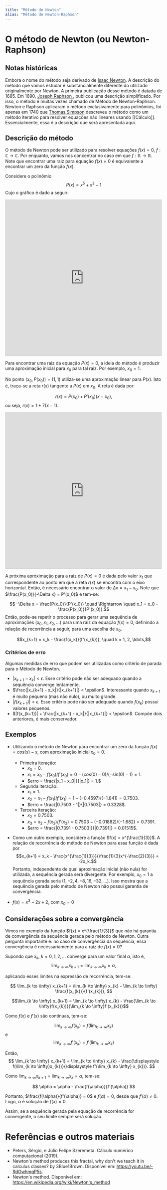 ```yaml
---
title: "Método de Newton"
alias: "Método de Newton-Raphson"
---
```


# O método de Newton (ou Newton-Raphson)

## Notas históricas
Embora o nome do método seja derivado de [Isaac Newton](https://pt.wikipedia.org/wiki/Isaac_Newton). A descrição do método que vamos estudar é substancialmente diferente do utilizado originalmente por Newton. A primeira publicação desse método é datada de 1685. Em 1690, [Joseph Raphson ](https://en.wikipedia.org/wiki/Joseph_Raphson), publicou uma descrição simplificado. Por isso, o método é muitas vezes chamado de Método de Newton-Raphson. Newton e Raphson aplicaram o método exclusivamente para polinômios, foi apenas em 1740 que [Thomas Simpson](https://en.wikipedia.org/wiki/Thomas_Simpson) descreveu o método como um método iterativo para resolver equações não lineares usando [[Cálculo]]. Essencialmente, essa é a descrição que será apresentada aqui.



## Descrição do método

O método de Newton pode ser utilizado para resolver equações $f(x) = 0$, $f: \mathbb{C} \rightarrow \mathbb{C}$. Por enquanto, vamos nos concentrar no caso em que $f: \mathbb{R} \rightarrow \mathbb{R}$. Note que encontrar uma raiz para equação $f(x) = 0$ é equivalente a encontrar um zero da função $f(x)$.

Considere o polinômio $$P(x) = x^5 + x^2 - 1$$
Cujo o gráfico é dado a seguir:

<iframe src="https://www.desmos.com/calculator/ilgfeuouji?embed" width="500" height="500" style="border: 1px solid #ccc" frameborder=0></iframe>

Para encontrar uma raiz da equação $P(x) = 0$, a ideia do método é produzir uma aproximação inicial para $x_0$ para tal raiz. Por exemplo, $x_0 = 1$. 

No ponto $(x_0, P(x_0)) = (1, 1)$ utiliza-se uma aproximação linear para $P(x)$. Isto é, traça-se a reta $r(x)$ tangente a $P(x)$ em $x_0$. A reta é dada por:

$$r(x) = P(x_0) + P'(x_0)(x - x_0),$$
ou seja,  $r(x) = 1 + 7(x - 1)$.

<iframe src="https://www.desmos.com/calculator/6icuole2bi?embed" width="500" height="500" style="border: 1px solid #ccc" frameborder=0></iframe>

A próxima aproximação para a raiz de $P(x) = 0$ é dada pelo valor $x_1$ que correspondente ao ponto em que a reta $r(x)$ se encontra com o eixo horizontal. Então, é necessário encontrar o valor de $\Delta x= x_1 - x_0$. Note que $\frac{P(x_0)}{-\Delta x} = P'(x_0)$ e tem-se:

$$- \Delta x = \frac{P(x_0)}{P'(x_0)} \quad \Rightarrow \quad x_1 = x_0 - \frac{P(x_0)}{P'(x_0)}.$$
Então, pode-se repetir o processo para gerar uma sequência de aproximações $(x_0, x_1, x_2, \ldots)$ para uma raiz da equação $f(x) = 0$, definindo a relação de recorrência a seguir, para uma escolha de $x_0$.

$$x_{k+1} = x_k - \frac{f(x_k)}{f'(x_{k})}, \quad k = 1, 2, \ldots,$$
### Critérios de erro

Algumas medidas de erro que podem ser utilizadas como critério de parada para o Método de Newton.
- $|x_{k+1} - x_k| < \epsilon$. Esse critério pode não ser adequado quando a sequência converge lentamente.
- $\frac{|x_{k+1} - x_k|}{|x_{k+1}|} < \epsilon$. Interessante quando $x_{k+1}$ é muito pequeno (mas não nulo), ou muito grande.
- $|f(x_{k+1})| < \epsilon$. Esse critério pode não ser adequado quando $f(x_k)$ possui valores pequenos.
- $|f(x_{k+1})| + \frac{|x_{k+1} - x_k|}{|x_{k+1}|} < \epsilon$. Compõe dois anteriores, é mais conservador.


## Exemplos

- Utilizando o método de Newton para encontrar um zero da função $f(x) = cos(x) - x$,  com aproximação inicial $x_0 = 0$. 
	- Primeira iteração:
		- $x_0 = 0$.
		- $x_1 = x_0 - f(x_0)/f'(x_0) = 0 - (cos(0) - 0)/(-sin(0) - 1) = 1$.
		- $erro = \frac{|x_1 - x_0|}{|x_1|} = 1.$
	- Segunda iteração:
		- $x_1 = 1$.
		- $x_2 = x_1 - f(x_1)/f'(x_1) = 1 - (-0.4597)/(-1.841) = 0.7503$.
		- $erro = \frac{|0.7503 - 1|}{|0.7503|} = 0.3328$.
	- Terceira iteração:
		- $x_2 = 0.7503$.
		- $x_3 = x_2 - f(x_2)/f'(x_2) = 0.7503 - (-0.01882)/(-1.682) = 0.7391$.
		- $erro = \frac{|0.7391 - 0.7503|}{|0.7391|} = 0.01515$.

- Como um outro exemplo, considere a função $f(x) = x^{\frac{1}{3}}$. A relação de recorrência do método de Newton para essa função é dada por $$x_{k+1} = x_k - \frac{x^{\frac{1}{3}}}{\frac{1}{3}x^{-\frac{2}{3}}} = -2x_k.$$ Portanto, independente de qual aproximação inicial (não nula) for utilizada, a sequência gerada será divergente. Por exemplo, $x_0 = 1$ a sequência gerada seria $(1, -2, 4, -8, 16, -32, \ldots)$.  Isso mostra que a sequência gerada pelo método de Newton não possui garantia de convergência. 

- $f(x) = x^3 - 2x + 2$, com $x_0 = 0$


## Considerações sobre a convergência

Vimos no exemplo da função $f(x) = x^{\frac{1}{3}}$ que não há garantia de convergência da sequência gerada pelo método de Newton. Outra pergunta importante é: no caso de convergência da sequência, essa convergência é necessariamente para a raiz de $f(x) = 0$?

Supondo que $x_{k},\ k = 0, 1, 2, \ldots$ converge para um valor final $\alpha$, isto é,
$$
     \lim_{k \to \infty} x_{k+1} = \lim_{k \to \infty}x_{k} = \alpha,
$$

 aplicando esses limites na  expressão de recorrência, tem-se:

$$
\lim_{k \to \infty} x_{k+1} = \lim_{k \to \infty} x_{k} - \lim_{k \to \infty}
\frac{f(x_{k})}{f'(x_{k})}, 
$$

$$\lim_{k \to \infty} x_{k+1} = \lim_{k \to \infty} x_{k} -
\frac{\lim_{k \to \infty}f(x_{k})}{\lim_{k \to \infty}f'(x_{k})}$$


Como $f(x)$ e $f'(x)$ são contínuas, tem-se:

$$
\lim_{k \to \infty} f(x_{k}) = f(\lim_{k \to \infty} x_{k}) 
$$
e $$\lim_{k \to \infty} f'(x_{k}) = f'(\lim_{k \to \infty} x_{k})
$$

  Então, 
$$
\lim_{k \to \infty} x_{k+1} = \lim_{k \to \infty} x_{k} - \frac{\displaystyle f(\lim_{k \to
    \infty}x_{k})}{\displaystyle f'(\lim_{k \to \infty} x_{k})}.
$$

Como $\displaystyle \lim_{k \to \infty}x_{k+1} = \lim_{k \to \infty}x_{k} = \alpha$, tem-se:

$$
\alpha = \alpha - \frac{f(\alpha)}{f'(\alpha)}
$$

Portanto, $\frac{f(\alpha)}{f'(\alpha)} = 0$ e $f(\alpha) = 0$, desde que $f'(\alpha) \neq 0$. Logo, $\alpha$ é solução de $f(x) = 0$. 

Assim, se a sequência gerada pela equação de recorrência for convergente, o seu limite sempre será solução.

# Referências e outros materiais
- Peters, Sérgio, e Julio Felipe Szeremeta. Cálculo numérico computacional (2019).
- Newton's method produces this fractal, why don't we teach it in calculus classes? by 3Blue1Brown. Disponível em: https://youtu.be/-RdOwhmqP5s.
- Newton's method. Disponível em: https://en.wikipedia.org/wiki/Newton's_method
